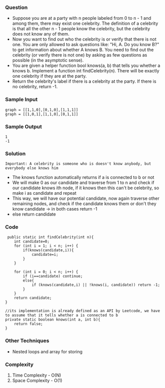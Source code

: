 ### Question
- Suppose you are at a party with n people labeled from 0 to n - 1 and among them, there may exist one celebrity. The definition of a celebrity is that all the other n - 1 people know the celebrity, but the celebrity does not know any of them.
- Now you want to find out who the celebrity is or verify that there is not one. You are only allowed to ask questions like: "Hi, A. Do you know B?" to get information about whether A knows B. You need to find out the celebrity (or verify there is not one) by asking as few questions as possible (in the asymptotic sense). 
- You are given a helper function bool knows(a, b) that tells you whether a knows b. Implement a function int findCelebrity(n). There will be exactly one celebrity if they are at the party. 
- Return the celebrity's label if there is a celebrity at the party. If there is no celebrity, return -1.

### Sample Input
    graph = [[1,1,0],[0,1,0],[1,1,1]]
    graph = [[1,0,1],[1,1,0],[0,1,1]]
### Sample Output
    1
    -1

### Solution
``Important: A celebrity is someone who is doesn't know anybody, but everybody else knows him``
- The knows function automatically returns if a is connected to b or not
- We will make 0 as our candidate and traverse from 1 to n and check if our candidate knows ith node, if it knows then this can't be celebrity, so make i as candidate and repeat
- This way, we will have our potential candidate, now again traverse other remaining nodes, and check if the candidate knows them or don't they know candidate -> in both cases return -1
- else return candidate

### Code
     public static int findCelebrity(int n){
        int candidate=0;
        for (int i = 1; i < n; i++) {
            if(knows(candidate,i)){
                candidate=i;
            }
        }

        for (int i = 0; i < n; i++) {
            if (i==candidate) continue;
            else{
                if (knows(candidate,i) || !knows(i, candidate)) return -1;
            }
        }
        return candidate;
    }

    //its implementation is already defined as an API by Leetcode, we have to assume that it tells whether a is connected to b
    private static boolean knows(int a, int b){
        return false;
    }


### Other Techniques
- Nested loops and array for storing

### Complexity
1. Time Complexity - O(N)
2. Space Complexity - O(1)